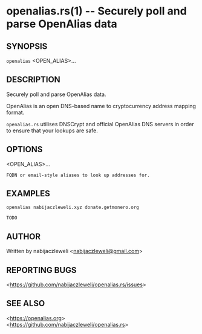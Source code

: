 openalias.rs(1) -- Securely poll and parse OpenAlias data
=========================================================

## SYNOPSIS

`openalias` &lt;OPEN_ALIAS&gt;...

## DESCRIPTION

Securely poll and parse OpenAlias data.

OpenAlias is an open DNS-based name to cryptocurrency address mapping format.

`openalias.rs` utilises DNSCrypt and official OpenAlias DNS servers
in order to ensure that your lookups are safe.

## OPTIONS

  &lt;OPEN_ALIAS&gt;...

    FQDN or email-style aliases to look up addresses for.

## EXAMPLES

  `openalias nabijaczleweli.xyz donate.getmonero.org`

    TODO

## AUTHOR

Written by nabijaczleweli &lt;<nabijaczleweli@gmail.com>&gt;

## REPORTING BUGS

&lt;<https://github.com/nabijaczleweli/openalias.rs/issues>&gt;

## SEE ALSO

&lt;<https://openalias.org>&gt;<br />
&lt;<https://github.com/nabijaczleweli/openalias.rs>&gt;
